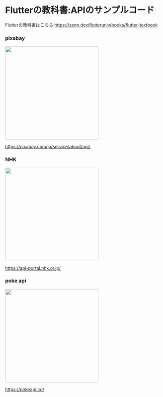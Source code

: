 # Flutterの教科書:APIのサンプルコード

Flutterの教科書はこちら
https://zenn.dev/flutteruniv/books/flutter-textbook

### pixabay
<img src="https://user-images.githubusercontent.com/17683316/201280017-4d7e6071-acc7-49ae-bca1-03b46cae4747.png" width=300>

https://pixabay.com/ja/service/about/api/

### NHK
<img src="https://user-images.githubusercontent.com/17683316/201280036-3b951a32-d4ef-4b02-9d97-e2d075825028.png" width=300>

https://api-portal.nhk.or.jp/

### poke api

<img src="https://user-images.githubusercontent.com/17683316/201287967-a120c687-aea3-401c-a695-099510826de7.png" width=300>

https://pokeapi.co/

